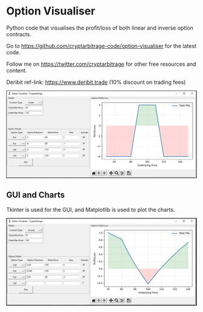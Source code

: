 # Option Visualiser
Python code that visualises the profit/loss of both linear and inverse option contracts.

Go to https://github.com/cryptarbitrage-code/option-visualiser for the latest code.

Follow me on https://twitter.com/cryptarbitrage for other free resources and content.

Deribit ref-link: https://www.deribit.trade (10% discount on trading fees)

<img src="images/position-example-1.JPG">

## GUI and Charts
Tkinter is used for the GUI, and Matplotlib is used to plot the charts.

<img src="images/position-example-4.JPG">
